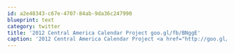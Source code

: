 ```yaml
---
id: a2e48343-c67e-4707-84ab-9da36c247990
blueprint: text
category: twitter
title: '2012 Central America Calendar Project goo.gl/fb/BNggE'
caption: '2012 Central America Calendar Project <a href="http://goo.gl/fb/BNggE" title="http://goo.gl/fb/BNggE" class="link link_untco">goo.gl/fb/BNggE</a>'
---
```

